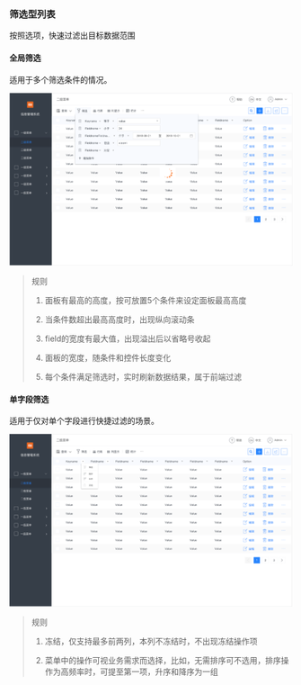 ### 筛选型列表

按照选项，快速过滤出目标数据范围



#### 全局筛选

适用于多个筛选条件的情况。

![image-20190304151830294](./static/img/templates/table10.png)

> 规则
>
> 1. 面板有最高的高度，按可放置5个条件来设定面板最高高度
>
> 2. 当条件数超出最高高度时，出现纵向滚动条
>
> 3. field的宽度有最大值，出现溢出后以省略号收起
>
> 4. 面板的宽度，随条件和控件长度变化
>
> 5. 每个条件满足筛选时，实时刷新数据结果，属于前端过滤



#### 单字段筛选

适用于仅对单个字段进行快捷过滤的场景。

![image-20190304151909136](./static/img/templates/table11.png)

> 规则
>
> 1. 冻结，仅支持最多前两列，本列不冻结时，不出现冻结操作项
>
> 2. 菜单中的操作可视业务需求而选择，比如，无需排序可不选用，排序操作为高频率时，可提至第一项，升序和降序为一组

